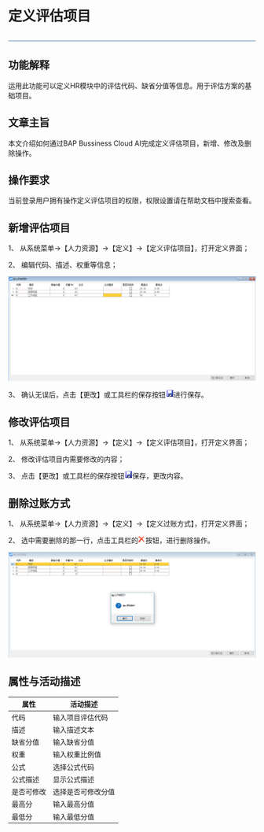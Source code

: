# 定义评估项目 

![img](zsk_rlzy_dy/common/headLine.png) 

## 功能解释 

运用此功能可以定义HR模块中的评估代码、缺省分值等信息。用于评估方案的基础项目。

## 文章主旨 

本文介绍如何通过BAP Bussiness Cloud AI完成定义评估项目，新增、修改及删除操作。

## 操作要求 

当前登录用户拥有操作定义评估项目的权限，权限设置请在帮助文档中搜索查看。

## 新增评估项目 

1、 从系统菜单->【人力资源】->【定义】->【定义评估项目】，打开定义界面； 

2、 编辑代码、描述、权重等信息；

![img](zsk_rlzy_dy/9.1.png)

3、 确认无误后，点击【更改】或工具栏的保存按钮![img](zsk_rlzy_dy/common/保存.png )进行保存。

## 修改评估项目 

1、 从系统菜单->【人力资源】->【定义】->【定义评估项目】，打开定义界面；

2、 修改评估项目内需要修改的内容；

3、 点击【更改】或工具栏的保存按钮![img](zsk_rlzy_dy/common/保存.png )保存，更改内容。

## 删除过账方式 

1、 从系统菜单->【人力资源】->【定义】->【定义过账方式】，打开定义界面；

2、 选中需要删除的那一行，点击工具栏的![img](zsk_rlzy_dy/common/删除.png )按钮，进行删除操作。

![img](zsk_rlzy_dy/9.2.png)

## 属性与活动描述 

| **属性**   | **活动描述**       |
| ---------- | ------------------ |
| 代码       | 输入项目评估代码   |
| 描述       | 输入描述文本       |
| 缺省分值   | 输入缺省分值       |
| 权重       | 输入权重比例值     |
| 公式       | 选择公式代码       |
| 公式描述   | 显示公式描述       |
| 是否可修改 | 选择是否可修改分值 |
| 最高分     | 输入最高分值       |
| 最低分     | 输入最低分值       |

 
